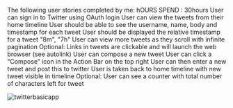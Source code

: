 The following user stories completed by me:
hOURS SPEND : 30hours
User can sign in to Twitter using OAuth login
User can view the tweets from their home timeline
User should be able to see the username, name, body and timestamp for each tweet
User should be displayed the relative timestamp for a tweet "8m", "7h"
User can view more tweets as they scroll with infinite pagination
Optional: Links in tweets are clickable and will launch the web browser (see autolink)
User can compose a new tweet
User can click a “Compose” icon in the Action Bar on the top right
User can then enter a new tweet and post this to twitter
User is taken back to home timeline with new tweet visible in timeline
Optional: User can see a counter with total number of characters left for tweet

![twitterbasicapp](https://cloud.githubusercontent.com/assets/4516012/3380642/28f6683a-fc0c-11e3-82d8-ffbab276b05d.gif)


